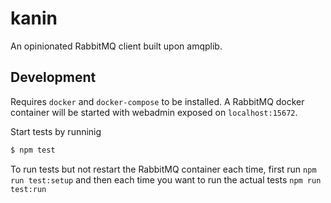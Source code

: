 # kanin
An opinionated RabbitMQ client built upon amqplib.

## Development
Requires `docker` and `docker-compose` to be installed. A RabbitMQ docker
container will be started with webadmin exposed on `localhost:15672`.

Start tests by runninig
```bash
$ npm test
```

To run tests but not restart the RabbitMQ container each time, first run
`npm run test:setup` and then each time you want to run the actual tests
`npm run test:run`
